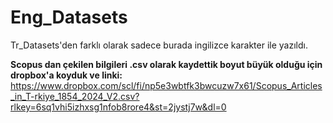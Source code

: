 # Eng_Datasets

Tr_Datasets'den farklı olarak sadece burada ingilizce karakter ile yazıldı.

**Scopus dan  çekilen bilgileri .csv olarak kaydettik boyut büyük olduğu için dropbox'a koyduk ve linki:** https://www.dropbox.com/scl/fi/np5e3wbtfk3bwcuzw7x61/Scopus_Articles_in_T-rkiye_1854_2024_V2.csv?rlkey=6sq1vhi5izhxsg1nfob8rore4&st=2jystj7w&dl=0 
